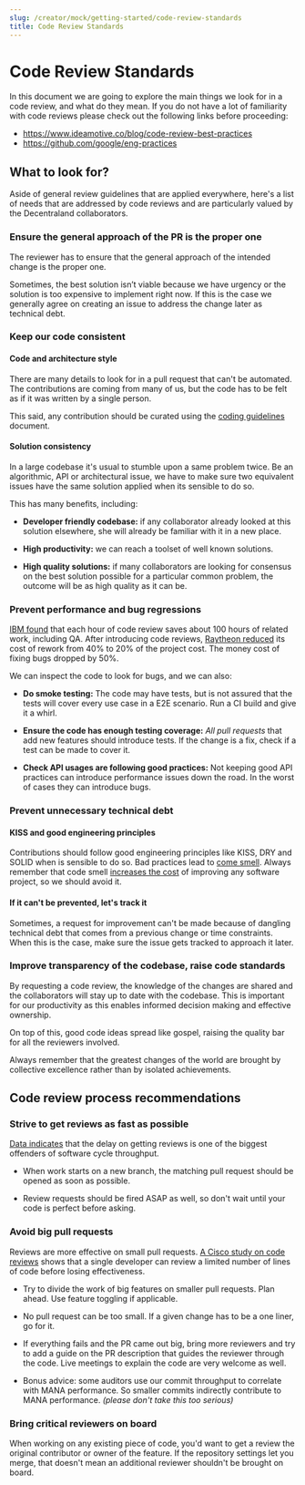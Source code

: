 ```yaml
---
slug: /creator/mock/getting-started/code-review-standards
title: Code Review Standards
---
```


# Code Review Standards
In this document we are going to explore the main things we look for in a code review, and what do they mean. If you do not have a lot of familiarity with code reviews please check out the following links before proceeding:

* https://www.ideamotive.co/blog/code-review-best-practices
* https://github.com/google/eng-practices

## What to look for?

Aside of general review guidelines that are applied everywhere, here's a list of needs that are addressed by code reviews and are particularly valued by the Decentraland collaborators. 

### Ensure the general approach of the PR is the proper one
The reviewer has to ensure that the general approach of the intended change is the proper one. 

Sometimes, the best solution isn’t viable because we have urgency or the solution is too expensive to implement right now. If this is the case we generally agree on creating an issue to address the change later as technical debt. 

### Keep our code consistent

#### Code and architecture style

There are many details to look for in a pull request that can't be automated. The contributions are coming from many of us, but the code has to be felt as if it was written by a single person. 

This said, any contribution should be curated using the [coding guidelines](style-guidelines.md) document.

#### Solution consistency

In a large codebase it's usual to stumble upon a same problem twice. Be an algorithmic, API or architectural issue, we have to make sure two equivalent issues have the same solution applied when its sensible to do so. 

This has many benefits, including: 

* **Developer friendly codebase:** if any collaborator already looked at this solution elsewhere, she will already be familiar with it in a new place.

* **High productivity:** we can reach a toolset of well known solutions.

* **High quality solutions:** if many collaborators are looking for consensus on the best solution possible for a particular common problem, the outcome will be as high quality as it can be.   


### Prevent performance and bug regressions

[IBM found](http://www.ifsq.org/work-holland-1999.html) that each hour of code review saves about 100 hours of related work, including QA. After introducing code reviews, [Raytheon reduced](http://www.ifsq.org/finding-idd-7.html) its cost of rework from 40% to 20% of the project cost. The money cost of fixing bugs dropped by 50%. 

We can inspect the code to look for bugs, and we can also:

* **Do smoke testing:** The code may have tests, but is not assured that the tests will cover every use case in a E2E scenario. Run a CI build and give it a whirl.

* **Ensure the code has enough testing coverage:** *All pull requests* that add new features should introduce tests. If the change is a fix, check if a test can be made to cover it.

* **Check API usages are following good practices:** Not keeping good API practices can introduce performance issues down the road. In the worst of cases they can introduce bugs.

### Prevent unnecessary technical debt
#### KISS and good engineering principles
Contributions should follow good engineering principles like KISS, DRY and SOLID when is sensible to do so. Bad practices lead to [come smell](https://refactoring.guru/refactoring/smells). Always remember that code smell [increases the cost](https://martinfowler.com/articles/is-quality-worth-cost.html) of improving any software project, so we should avoid it.

#### If it can't be prevented, let's track it
Sometimes, a request for improvement can't be made because of dangling technical debt that comes from a previous change or time constraints. When this is the case, make sure the issue gets tracked to approach it later.

### Improve transparency of the codebase, raise code standards
By requesting a code review, the knowledge of the changes are shared and the collaborators will stay up to date with the codebase. This is important for our productivity as this enables informed decision making and effective ownership. 

On top of this, good code ideas spread like gospel, raising the quality bar for all the reviewers involved.

Always remember that the greatest changes of the world are brought by collective excellence rather than by isolated achievements.

## Code review process recommendations

### Strive to get reviews as fast as possible

[Data indicates](https://codeclimate.com/blog/virtuous-circle-software-delivery/) that the delay on getting reviews is one of the biggest offenders of software cycle throughput.
*  When work starts on a new branch, the matching pull request should be opened as soon as possible.

*  Review requests should be fired ASAP as well, so don't wait until your code is perfect before asking.

### Avoid big pull requests

Reviews are more effective on small pull requests. [A Cisco study on code reviews](https://static1.smartbear.co/support/media/resources/cc/book/code-review-cisco-case-study.pdf) shows that a single developer can review a limited number of lines of code before losing effectiveness.

* Try to divide the work of big features on smaller pull requests. Plan ahead. Use feature toggling if applicable.

* No pull request can be too small. If a given change has to be a one liner, go for it.

* If everything fails and the PR came out big, bring more reviewers and try to add a guide on the PR description that guides the reviewer through the code. Live meetings to explain the code are very welcome as well. 

* Bonus advice: some auditors use our commit throughput to correlate with MANA performance. So smaller commits indirectly contribute to MANA performance. *(please don't take this too serious)*  

### Bring critical reviewers on board

When working on any existing piece of code, you'd want to get a review the original contributor or owner of the feature. If the repository settings let you merge, that doesn't mean an additional reviewer shouldn't be brought on board.

